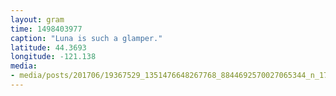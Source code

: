 ```yaml
---
layout: gram
time: 1498403977
caption: "Luna is such a glamper."
latitude: 44.3693
longitude: -121.138
media:
- media/posts/201706/19367529_1351476648267768_8844692570027065344_n_17860462849165257.jpg
---
```

